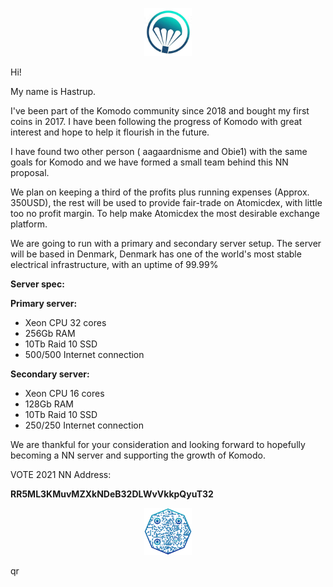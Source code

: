 
<p align="center">
  <img src="logo.jpg" alt="Hastrup's" width="15%"/>
</p>


Hi!

My name is Hastrup.

I&#39;ve been part of the Komodo community since 2018 and bought my first coins in 2017.
 I have been following the progress of Komodo with great interest and hope to help it flourish in the future.

I have found two other person ( aagaardnisme and Obie1) with the same goals for Komodo and we have formed a small team behind this NN proposal.

 We plan on keeping a third of the profits plus running expenses (Approx. 350USD), the rest will be used to provide fair-trade on Atomicdex, with little too no profit margin. To help make Atomicdex the most desirable exchange platform.

We are going to run with a primary and secondary server setup.
 The server will be based in Denmark, Denmark has one of the world&#39;s most stable electrical infrastructure, with an uptime of 99.99%

**Server spec:**

**Primary server:**

- Xeon CPU 32 cores
- 256Gb RAM
- 10Tb Raid 10 SSD
- 500/500 Internet connection

**Secondary server:**

- Xeon CPU 16 cores
- 128Gb RAM
- 10Tb Raid 10 SSD
- 250/250 Internet connection

We are thankful for your consideration and looking forward to hopefully becoming a NN server and supporting the growth of Komodo.

VOTE 2021 NN Address:

**RR5ML3KMuvMZXkNDeB32DLWvVkkpQyuT32**


<p align="center">
  <img src="qr.png" alt="Hastrup's" width="15%"/>
</p>
qr

